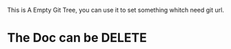 This is A Empty Git Tree, you can use it to set something whitch need git url.

# The Doc can be DELETE
